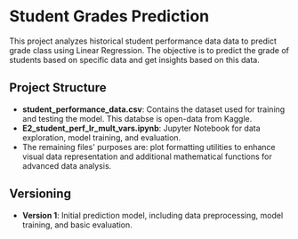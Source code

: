 # Student Grades Prediction

This project analyzes historical student performance data data to predict grade class using Linear Regression. The objective is to predict the grade of students based on specific data and get insights based on this data.

## Project Structure

- **student_performance_data.csv**: Contains the dataset used for training and testing the model. This databse is open-data from Kaggle.
- **E2_student_perf_lr_mult_vars.ipynb**: Jupyter Notebook for data exploration, model training, and evaluation.
- The remaining files' purposes are: plot formatting utilities to enhance visual data representation and additional mathematical functions for advanced data analysis.

## Versioning

- **Version 1**: Initial prediction model, including data preprocessing, model training, and basic evaluation.
